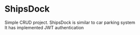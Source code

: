 # ShipsDock
Simple CRUD project. ShipsDock is similar to car parking system
<br>It has implemented JWT authentication

